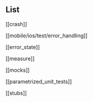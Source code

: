 ## List

[[crash]]

[[mobile/ios/test/error_handling]]

[[error_state]]

[[measure]]

[[mocks]]

[[parametrized_unit_tests]]


[[stubs]]